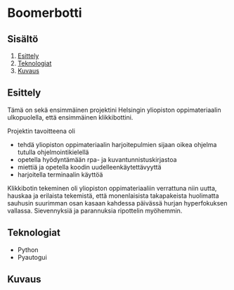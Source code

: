 # Boomerbotti

## Sisältö

1. [Esittely](#esittely)
2. [Teknologiat](#teknologiat)
3. [Kuvaus](#kuvaus)

## Esittely

Tämä on sekä ensimmäinen projektini Helsingin yliopiston oppimateriaalin ulkopuolella, että ensimmäinen klikkibottini. 

Projektin tavoitteena oli
  - tehdä yliopiston oppimateriaalin harjoitepulmien sijaan oikea ohjelma tutulla ohjelmointikielellä
  - opetella hyödyntämään rpa- ja kuvantunnistuskirjastoa
  - miettiä ja opetella koodin uudelleenkäytettävyyttä
  - harjoitella terminaalin käyttöä
  
Klikkibotin tekeminen oli yliopiston oppimateriaaliin verrattuna niin uutta, hauskaa ja erilaista tekemistä, että monenlaisista takapakeista huolimatta sauhusin suurimman osan kasaan kahdessa päivässä hurjan hyperfokuksen vallassa. Sievennyksiä ja parannuksia ripottelin myöhemmin.
  
## Teknologiat

- Python
- Pyautogui

## Kuvaus
